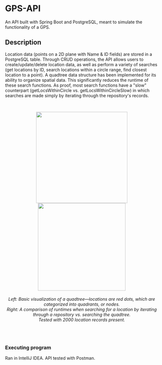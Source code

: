 # GPS-API

An API built with Spring Boot and PostgreSQL, meant to simulate the functionality of a GPS.

## Description

Location data (points on a 2D plane with Name & ID fields) are stored in a PostgreSQL table. Through CRUD operations, the API allows users to create/update/delete location data, 
as well as perform a variety of searches (get locations by ID, search locations within a circle range, find closest location to a point). A quadtree data structure has been 
implemented for its ability to organize spatial data. This significantly reduces the runtime of these search functions. As proof, most search functions have a "slow" 
counterpart (getLocsWithinCircle vs. getLocsWithinCircleSlow) in which searches are made simply by iterating through the repository's records.

<br>
<p align="center" width="600">
  <img src="https://github.com/pdbhenry/GPS-API/assets/36090515/c16f567d-7fec-4a4e-bc29-9357c3d983a0" width="300"/>
  <img src="https://github.com/pdbhenry/GPS-API/assets/36090515/6fb965eb-1fe0-491e-8d96-460cc0f77aa9" width="288"/>
</p>

<h6 align="center">
  Left: Basic visualization of a quadtree—locations are red dots, which are categorized into quadrants, or nodes.
  <br>
  Right: A comparison of runtimes when searching for a location by iterating through a repository vs. searching the quadtree. 
  <br>
  Tested with 2000 location records present.
</h6>
  
<br>

### Executing program
Ran in IntelliJ IDEA. API tested with Postman.
